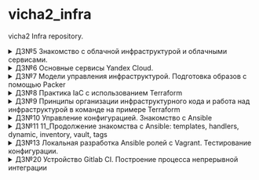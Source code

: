 # vicha2_infra
vicha2 Infra repository.
<details><summary>ДЗ№5 Знакомство с облачной инфраструктурой и облачными сервисами.</summary>

## ssh подключение к серверу через bastion одной командой:

```bash
ssh -i ~/.ssh/appuser -A -t appuser@<hop server> ssh -A <target server>
```
## ssh alias
- Редактируем файл ~/.bashrc
    - Добавляем запись - alias someinternalhost='ssh -i ~/.ssh/appuser -A -t appuser@`<hop server`> ssh -A `<target server`>'
- Применяем изменения введя команду source ~/.bashrc
### Подключаемся по алиасу:
```bash
someinternalhost
```
## Подключение к VPN:
```bash
bastion_IP = 62.84.117.86
someinternalhost_IP = 10.128.0.5
```
</details>
<details><summary>ДЗ№6 Основные сервисы Yandex Cloud.</summary>

## Проверка Monolith Reddit
```bash
testapp_IP = 51.250.10.176
testapp_port = 9292
```
## Команда CLI с зупущенным приложением
```bash
yc compute instance create \
  --name reddit-app \
  --hostname reddit-app \
  --memory=4 \
  --create-boot-disk image-folder-id=standard-images,image-family=ubuntu-1604-lts,size=10GB \
  --network-interface subnet-name=default-ru-central1-a,nat-ip-version=ipv4 \
  --metadata serial-port-enable=1 \
  --metadata-from-file user-data=./startup.yaml \
```
</details>
<details><summary>ДЗ№7 Модели управления инфраструктурой. Подготовка образов с помощью Packer</summary>

## Установка packer
! Для CentOS необходимо добавить линк
```bash
ln -s ./usr/bin/packer packer.io
```
## Запуск сборки образа
! Ошибка - rpc error: code = ResourceExhausted desc = Quota limit vpc.networks.count exceeded
Решается явным указанием в какой подсети создавать ВМ
```bas
"subnet_id": "e9biaaj8adfgadvadj38"
```
! Ошибка - Failed to find instance ip address: instance has no one IPv4 external address
Решение:
```bash
"use_ipv4_nat": true
```
## Параметризирование шаблона
```bash
packer.io build -var-file=./variables.json ./ubuntu16.json
```
Пример variables.json
```
{
    "folder_id": "b1g23edrfglkqcbjbd2osl",
    "subnet_id": "e9bsamfdkwlkhnr1spnj38",
    "source_image_id": "fd8ckm,djedl8qjsmv6mqa5",
    "service_account_key_file": "/user/path/key.json"
}
```
## Построение bake-образа
Создал init файл переместил в /etc/systemd/system
```
packer.io build -var-file=./variables.json ./immutable.json 

[Unit]
Description=Reddit
After=network.target

[Service]
Type=simple
User=ubuntu
WorkingDirectory=/home/ubuntu/reddit
ExecStart=/usr/local/bin/puma -C /home/ubuntu/reddit/config/deploy/production.rb
PermissionsStartOnly=true

[Install]
WantedBy=multi-user.target
 
```
## Автоматизация создания ВМ
```bash
#!/bin/bash
yc compute instance create \
  --name reddit-app \
  --hostname reddit-app \
  --memory=2 \
  --create-boot-disk image-family=reddit-full,size=10GB \
  --network-interface subnet-name=default-ru-central1-a,nat-ip-version=ipv4 \
  --metadata serial-port-enable=1 \
  --metadata-from-file user-data=./user.yaml 
```
</details>
 <details><summary>ДЗ№8 Практика IaC с использованием Terraform</summary>

## Установка Terraform на CentOS
```bash
curl -fsSL https://apt.releases.hashicorp.com/gpg | sudo apt-key add -
sudo apt-add-repository "deb [arch=amd64] https://apt.releases.hashicorp.com $(lsb_release -cs) main"
sudo apt-get update && sudo apt-get install terraform
```
## Создаем сервисный аккаунт
```
https://cloud.yandex.ru/docs/iam/quickstart-sa
https://cloud.yandex.com/en-ru/docs/iam/operations/iam-token/create-for-sa#keys-create
```
## Запускаем создание ВМ через terraform
```bash
terraform apply -auto-approve
```
- Ошибка при выполнении: E: Unable to acquire the dpkg frontend lock (/var/lib/dpkg/lock-frontend), is another process using it?
  - Решение здесь - https://askubuntu.com/questions/1109982/e-could-not-get-lock-var-lib-dpkg-lock-frontend-open-11-resource-temporari
  ```
  sudo rm /var/lib/dpkg/lock*
  ```
## Задание с **
- создаем балансировщик и таргет группу
```
resource "yandex_lb_network_load_balancer" "foo" {
  name = "my-network-load-balancer"

  listener {
      name        = "my-listener"
      port        = 80
      target_port = 9292
      external_address_spec {
          ip_version = "ipv4"
      }
  }
  attached_target_group {
      target_group_id = "${yandex_lb_target_group.foo.id}"

      healthcheck {
          name = "http"
          http_options {
              port = 9292
          }
      }
  }
}

resource "yandex_lb_target_group" "foo" {
name      = "my-target-group"
region_id = "ru-central1"

target {
  subnet_id = var.subnet_id
  address   = "${yandex_compute_instance.app.network_interface.0.ip_address}"
}
}
```
- Добавляем вторую ноду с приложением и подключаем к балансировщику.
  - Неудобно, т.к. много правок в разных файлах!
- Добавлен параметр count (значение задаем через переменную)
- Для реализации блока connection использовалась информация из источника https://www.terraform.io/language/resources/provisioners/connection#the-self-object
- Для реализации блока target в yandex_lb_target_group использовался блок dynamic - https://www.terraform.io/language/expressions/dynamic-blocks#dynamic-blocks
</details>

<details><summary>ДЗ№9 Принципы организации инфраструктурного кода и работа над инфраструктурой в команде на примере Terraform</summary>

## Задание с *
- Создаем Yandex Object Storage для хранения state файла https://cloud.yandex.ru/docs/storage/operations/buckets/create
- Бекенд описан в файле backend.tf
- Инициализация бекенда через параметры командной строки
```bash
terraform init -backend-config="access_key=<your access key>" -backend-config="secret_key=<your secret key>"
```
</details>
<details><summary>ДЗ№10 Управление конфигурацией. Знакомство с Ansible</summary>

### Ansible, установка и настройка клиента на рабочую машину
- Установка PIP
```
yum install epel-release
yum -y update
yum -y install python-pip
pip -V
```
- Установка Ansible
```
sudo yum install ansible -y
ansible --version
```
- Проверка подключения SSH через ansible
- Создание ansible.cfg
- Группируем инвентори
- Установка git
```
ansible app -b -m apt -a 'name=git state=present'
```
- Команда - ansible app -m command -a 'rm -rf ~/reddit' удаляет директорию ~/reddit
Посторное выполнение playbook снова сделает git clone и статус будет changed=1

</details>
<details><summary>ДЗ№11 11_Продолжение знакомства с Ansible: templates, handlers, dynamic, inventory, vault, tags</summary>

## Что сделано
- Выполнены задания - "Один playbook, один сценарий"
- Выполнены задания - "Один плейбук, несколько сценариев"
- Выполнены задания - "Несколько плейбуков"
- Провижининг в Packer
</details>

<details><summary>ДЗ№13 Локальная разработка Ansible ролей с Vagrant. Тестирование конфигурации. </summary>

- Установка Vagrant на Ubuntu
```
curl -fsSL https://apt.releases.hashicorp.com/gpg | sudo apt-key add -
sudo apt-add-repository "deb [arch=amd64] https://apt.releases.hashicorp.com $(lsb_release -cs) main"
sudo apt-get update && sudo apt-get install vagrant
vagrant -v
```
- Создание ВМ через Vagrant
- Задания по методичке

</details>

<details><summary>ДЗ№20 Устройство Gitlab CI. Построение процесса непрерывной интеграции  </summary>

- Создаем ВМ
```
yc compute instance create \
--name gitlab-ci-vm \
--memory=8 \
--cores=2 \
--zone ru-central1-a \
--network-interface subnet-name=default-ru-central1-a,nat-ip-version=ipv4 \
--create-boot-disk image-folder-id=standard-images,image-family=ubuntu-1804-lts,size=50 \
--ssh-key ~/.ssh/id_rsa.pub
```
- RUN Docker-machine
```
docker-machine create \
--driver generic \
--generic-ip-address=130.193.50.106 \
--generic-ssh-user yc-user \
--generic-ssh-key ~/.ssh/id_rsa \
gitlab-ci-vm

docker-machine ls
eval $(docker-machine env gitlab-ci-vm)
```
- Создаем папки и docker-compose.yml
```
ssh yc-user@130.193.50.106
sudo mkdir -p /srv/gitlab/config /srv/gitlab/data /srv/gitlab/logs
cd /srv/gitlab
sudo touch docker-compose.yml
sudo vi docker-compose.yml
```
- docker-compose.yml
```
web:
  image: 'gitlab/gitlab-ce:latest'
  restart: always
  hostname: 'gitlab.example.com'
  environment:
    GITLAB_OMNIBUS_CONFIG: |
      external_url 'http://<YOUR-VM-IP>'
  ports:
    - '80:80'
    - '443:443'
    - '2222:22'
  volumes:
    - '/srv/gitlab/config:/etc/gitlab'
    - '/srv/gitlab/logs:/var/log/gitlab'
    - '/srv/gitlab/data:/var/opt/gitlab'
```
- Install docker-compose
```
sudo curl -L "https://github.com/docker/compose/releases/download/1.29.2/docker-compose-$(uname -s)-$(uname -m)" -o /usr/local/bin/docker-compose
sudo chmod +x /usr/local/bin/docker-compose
```
- Run container
```
sudo docker-compose up -d
```
- Login:
```
username: root
password: sudo docker exec -it <container ID> grep 'Password:' /etc/gitlab/initial_root_password
```
- Удаление docker-machine
```
docker-machine rm gitlab-ci-vm -y
eval $(docker-machine env -u)
yc compute instance delete gitlab-ci-vm
```
- Slack Integration
```
https://devops-team-otus.slack.com/archives/C02RF0B894G
```
</details>
